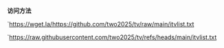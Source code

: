 **访问方法**

`https://wget.la/https://github.com/two2025/tv/raw/main/itvlist.txt

`https://raw.githubusercontent.com/two2025/tv/refs/heads/main/itvlist.txt

